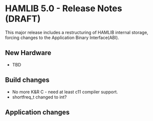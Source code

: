 # HAMLIB 5.0 - Release Notes (DRAFT)

This major release includes a restructuring of HAMLIB internal storage, forcing
changes to the Application Binary Interface(ABI).

## New Hardware
- TBD

## Build changes
- No more K&R C - need at least c11 compiler support.
- shortfreq_t changed to int?

## Application changes

